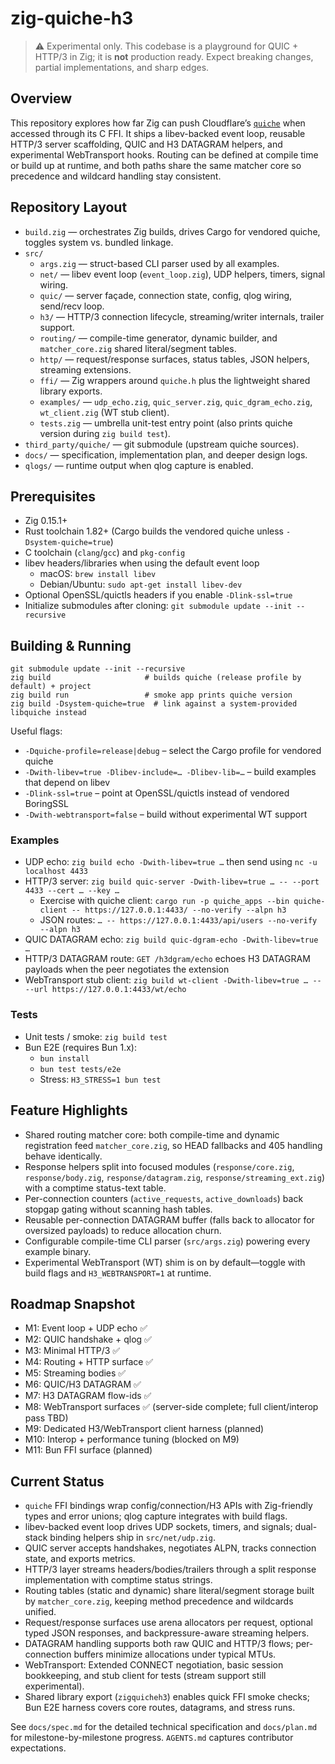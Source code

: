 # zig-quiche-h3

> ⚠️ Experimental only. This codebase is a playground for QUIC + HTTP/3 in Zig; it is **not** production ready. Expect breaking changes, partial implementations, and sharp edges.

## Overview
This repository explores how far Zig can push Cloudflare’s [`quiche`](https://github.com/cloudflare/quiche) when accessed through its C FFI. It ships a libev-backed event loop, reusable HTTP/3 server scaffolding, QUIC and H3 DATAGRAM helpers, and experimental WebTransport hooks. Routing can be defined at compile time or build up at runtime, and both paths share the same matcher core so precedence and wildcard handling stay consistent.

## Repository Layout
- `build.zig` — orchestrates Zig builds, drives Cargo for vendored quiche, toggles system vs. bundled linkage.
- `src/`
  - `args.zig` — struct-based CLI parser used by all examples.
  - `net/` — libev event loop (`event_loop.zig`), UDP helpers, timers, signal wiring.
  - `quic/` — server façade, connection state, config, qlog wiring, send/recv loop.
  - `h3/` — HTTP/3 connection lifecycle, streaming/writer internals, trailer support.
  - `routing/` — compile-time generator, dynamic builder, and `matcher_core.zig` shared literal/segment tables.
  - `http/` — request/response surfaces, status tables, JSON helpers, streaming extensions.
  - `ffi/` — Zig wrappers around `quiche.h` plus the lightweight shared library exports.
  - `examples/` — `udp_echo.zig`, `quic_server.zig`, `quic_dgram_echo.zig`, `wt_client.zig` (WT stub client).
  - `tests.zig` — umbrella unit-test entry point (also prints quiche version during `zig build test`).
- `third_party/quiche/` — git submodule (upstream quiche sources).
- `docs/` — specification, implementation plan, and deeper design logs.
- `qlogs/` — runtime output when qlog capture is enabled.

## Prerequisites
- Zig 0.15.1+
- Rust toolchain 1.82+ (Cargo builds the vendored quiche unless `-Dsystem-quiche=true`)
- C toolchain (`clang`/`gcc`) and `pkg-config`
- libev headers/libraries when using the default event loop
  - macOS: `brew install libev`
  - Debian/Ubuntu: `sudo apt-get install libev-dev`
- Optional OpenSSL/quictls headers if you enable `-Dlink-ssl=true`
- Initialize submodules after cloning: `git submodule update --init --recursive`

## Building & Running
```
git submodule update --init --recursive
zig build                     # builds quiche (release profile by default) + project
zig build run                 # smoke app prints quiche version
zig build -Dsystem-quiche=true  # link against a system-provided libquiche instead
```

Useful flags:
- `-Dquiche-profile=release|debug` – select the Cargo profile for vendored quiche
- `-Dwith-libev=true -Dlibev-include=… -Dlibev-lib=…` – build examples that depend on libev
- `-Dlink-ssl=true` – point at OpenSSL/quictls instead of vendored BoringSSL
- `-Dwith-webtransport=false` – build without experimental WT support

### Examples
- UDP echo: `zig build echo -Dwith-libev=true …` then send using `nc -u localhost 4433`
- HTTP/3 server: `zig build quic-server -Dwith-libev=true … -- --port 4433 --cert … --key …`
  - Exercise with quiche client: `cargo run -p quiche_apps --bin quiche-client -- https://127.0.0.1:4433/ --no-verify --alpn h3`
  - JSON routes: `… -- https://127.0.0.1:4433/api/users --no-verify --alpn h3`
- QUIC DATAGRAM echo: `zig build quic-dgram-echo -Dwith-libev=true …`
- HTTP/3 DATAGRAM route: `GET /h3dgram/echo` echoes H3 DATAGRAM payloads when the peer negotiates the extension
- WebTransport stub client: `zig build wt-client -Dwith-libev=true … -- --url https://127.0.0.1:4433/wt/echo`

### Tests
- Unit tests / smoke: `zig build test`
- Bun E2E (requires Bun 1.x):
  - `bun install`
  - `bun test tests/e2e`
  - Stress: `H3_STRESS=1 bun test`

## Feature Highlights
- Shared routing matcher core: both compile-time and dynamic registration feed `matcher_core.zig`, so HEAD fallbacks and 405 handling behave identically.
- Response helpers split into focused modules (`response/core.zig`, `response/body.zig`, `response/datagram.zig`, `response/streaming_ext.zig`) with a comptime status-text table.
- Per-connection counters (`active_requests`, `active_downloads`) back stopgap gating without scanning hash tables.
- Reusable per-connection DATAGRAM buffer (falls back to allocator for oversized payloads) to reduce allocation churn.
- Configurable compile-time CLI parser (`src/args.zig`) powering every example binary.
- Experimental WebTransport (WT) shim is on by default—toggle with build flags and `H3_WEBTRANSPORT=1` at runtime.

## Roadmap Snapshot
- M1: Event loop + UDP echo ✅
- M2: QUIC handshake + qlog ✅
- M3: Minimal HTTP/3 ✅
- M4: Routing + HTTP surface ✅
- M5: Streaming bodies ✅
- M6: QUIC/H3 DATAGRAM ✅
- M7: H3 DATAGRAM flow-ids ✅
- M8: WebTransport surfaces ✅ (server-side complete; full client/interop pass TBD)
- M9: Dedicated H3/WebTransport client harness (planned)
- M10: Interop + performance tuning (blocked on M9)
- M11: Bun FFI surface (planned)

## Current Status
- `quiche` FFI bindings wrap config/connection/H3 APIs with Zig-friendly types and error unions; qlog capture integrates with build flags.
- libev-backed event loop drives UDP sockets, timers, and signals; dual-stack binding helpers ship in `src/net/udp.zig`.
- QUIC server accepts handshakes, negotiates ALPN, tracks connection state, and exports metrics.
- HTTP/3 layer streams headers/bodies/trailers through a split response implementation with comptime status strings.
- Routing tables (static and dynamic) share literal/segment storage built by `matcher_core.zig`, keeping method precedence and wildcards unified.
- Request/response surfaces use arena allocators per request, optional typed JSON responses, and backpressure-aware streaming helpers.
- DATAGRAM handling supports both raw QUIC and HTTP/3 flows; per-connection buffers minimize allocations under typical MTUs.
- WebTransport: Extended CONNECT negotiation, basic session bookkeeping, and stub client for tests (stream support still experimental).
- Shared library export (`zigquicheh3`) enables quick FFI smoke checks; Bun E2E harness covers core routes, datagrams, and stress runs.

See `docs/spec.md` for the detailed technical specification and `docs/plan.md` for milestone-by-milestone progress. `AGENTS.md` captures contributor expectations.

